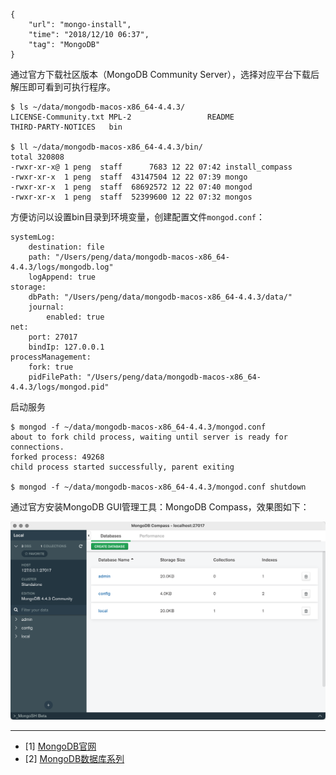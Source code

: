 ```
{
    "url": "mongo-install",
    "time": "2018/12/10 06:37",
    "tag": "MongoDB"
}
```

通过官方下载社区版本（MongoDB Community Server），选择对应平台下载后解压即可看到可执行程序。

```
$ ls ~/data/mongodb-macos-x86_64-4.4.3/
LICENSE-Community.txt MPL-2                 README                THIRD-PARTY-NOTICES   bin

$ ll ~/data/mongodb-macos-x86_64-4.4.3/bin/
total 320808
-rwxr-xr-x@ 1 peng  staff      7683 12 22 07:42 install_compass
-rwxr-xr-x  1 peng  staff  43147504 12 22 07:39 mongo
-rwxr-xr-x  1 peng  staff  68692572 12 22 07:40 mongod
-rwxr-xr-x  1 peng  staff  52399600 12 22 07:32 mongos
```

方便访问以设置bin目录到环境变量，创建配置文件`mongod.conf`：

```
systemLog:
    destination: file
    path: "/Users/peng/data/mongodb-macos-x86_64-4.4.3/logs/mongodb.log"
    logAppend: true
storage:
    dbPath: "/Users/peng/data/mongodb-macos-x86_64-4.4.3/data/"
    journal:
        enabled: true
net:
    port: 27017
    bindIp: 127.0.0.1
processManagement:
    fork: true
    pidFilePath: "/Users/peng/data/mongodb-macos-x86_64-4.4.3/logs/mongod.pid"

```

启动服务

```
$ mongod -f ~/data/mongodb-macos-x86_64-4.4.3/mongod.conf
about to fork child process, waiting until server is ready for connections.
forked process: 49268
child process started successfully, parent exiting

$ mongod -f ~/data/mongodb-macos-x86_64-4.4.3/mongod.conf shutdown
```

通过官方安装MongoDB GUI管理工具：MongoDB Compass，效果图如下：

![](../../static/uploads/mongodb-compass.png)







---

- [1] [MongoDB官网](https://www.mongodb.com)
- [2] [MongoDB数据库系列](https://www.kancloud.cn/noahs/linux/1425612)